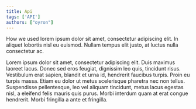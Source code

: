 ```yaml
---
title: Api
tags: ['API']
authors: ["oyron"]
---
```



How we used lorem ipsum dolor sit amet, consectetur adipiscing elit. In aliquet lobortis nisl eu euismod. Nullam tempus elit justo, at luctus nulla consectetur ac.

Lorem ipsum dolor sit amet, consectetur adipiscing elit. Duis maximus laoreet lacus. Donec sed eros feugiat, dignissim leo quis, tincidunt risus. Vestibulum erat sapien, blandit et urna id, hendrerit faucibus turpis. Proin eu turpis massa. Etiam eu dolor ut metus scelerisque pharetra nec non tellus. Suspendisse pellentesque, leo vel aliquam tincidunt, metus lacus egestas nisl, a eleifend felis mauris quis purus. Morbi interdum quam at erat congue hendrerit. Morbi fringilla a ante et fringilla.



